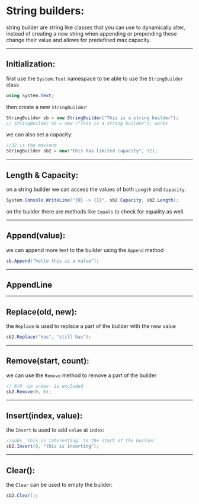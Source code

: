 <!-- @format -->

# String builders:

string builder are string like classes that you can use to dynamically alter, instead of creating a new string when appending or prepending these change their value and allows for predefined max capacity.

---

## Initialization:

first use the `System.Text` namespace to be able to use the `StringBuilder` class

```csharp
using System.Text;
```

then create a new `StringBuilder`:

```csharp
StringBuilder sb = new StringBuilder("This is a string builder");
// StringBuilder sb = new ("This is a string builder"); works
```

we can also set a capacity:

```csharp
//32 is the maximum
StringBuilder sb2 = new("this has limited capacity", 32);
```

---

## Length & Capacity:

on a string builder we can access the values of both `Length` and `Capacity`.

```csharp
System.Console.WriteLine("{0} -> {1}", sb2.Capacity, sb2.Length);
```

on the builder there are methods like `Equals` to check for equality as well.

---

## Append(value):

we can append more text to the builder using the `Append` method

```csharp
sb.Append("hello this is a value");
```

---

## AppendLine

---

## Replace(old, new):

the `Replace` is used to replace a part of the builder with the new value

```csharp
sb2.Replace("has", "still has");
```

---

## Remove(start, count):

we can use the `Remove` method to remove a part of the builder

```csharp
// 6th -in index- is excluded
sb2.Remove(0, 6);
```

---

## Insert(index, value):

the `Insert` is used to add `value` at `index`:

```c#
//adds `this is interesting` to the start of the builder
sb2.Insert(0, "this is inserting");
```

---

## Clear():

the `Clear` can be used to empty the builder:

```csharp
sb2.Clear();
```
